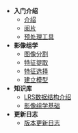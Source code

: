 - **入门介绍**
    - [介绍](/zh-cn/introduction)
    - [阅片](/zh-cn/imageBrowsing)
    - [预处理工具](/zh-cn/preProcessTools)
- **影像组学**
    - [图像分割](/zh-cn/imageSegmentation)
    - [特征提取](/zh-cn/featureExtract)
    - [特征选择](/zh-cn/featureSelect)
    - [建立模型](/zh-cn/buildModel)
- **知识库**
    - [LRS数据结构介绍](/zh-cn/analysisApi)
    - [影像组学基础](/zh-cn/radiomicsBasic)
- **更新日志**
    - [版本更新日志](/zh-cn/changeLog)
